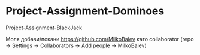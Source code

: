 # Project-Assignment-Dominoes
Project-Assignment-BlackJack

Моля добави/покани https://github.com/MilkoBalev като collaborator (repo -> Settings -> Collaborators -> Add people -> MilkoBalev)
